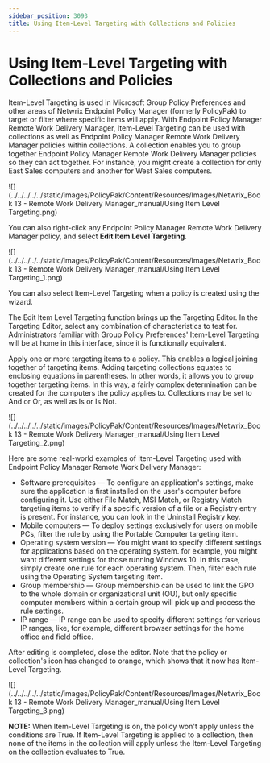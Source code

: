 ```yaml
---
sidebar_position: 3093
title: Using Item-Level Targeting with Collections and Policies
---
```


# Using Item-Level Targeting with Collections and Policies

Item-Level Targeting is used in Microsoft Group Policy Preferences and other areas of Netwrix Endpoint Policy Manager (formerly PolicyPak) to target or filter where specific items will apply. With Endpoint Policy Manager Remote Work Delivery Manager, Item-Level Targeting can be used with collections as well as Endpoint Policy Manager Remote Work Delivery Manager policies within collections. A collection enables you to group together Endpoint Policy Manager Remote Work Delivery Manager policies so they can act together. For instance, you might create a collection for only East Sales computers and another for West Sales computers.

![](../../../../../static/images/PolicyPak/Content/Resources/Images/Netwrix_Book 13 - Remote Work Delivery Manager_manual/Using Item Level Targeting.png)

You can also right-click any Endpoint Policy Manager Remote Work Delivery Manager policy, and select **Edit Item Level Targeting**.

![](../../../../../static/images/PolicyPak/Content/Resources/Images/Netwrix_Book 13 - Remote Work Delivery Manager_manual/Using Item Level Targeting_1.png)

You can also select Item-Level Targeting when a policy is created using the wizard.

The Edit Item Level Targeting function brings up the Targeting Editor. In the Targeting Editor, select any combination of characteristics to test for. Administrators familiar with Group Policy Preferences' Item-Level Targeting will be at home in this interface, since it is functionally equivalent.

Apply one or more targeting items to a policy. This enables a logical joining together of targeting items. Adding targeting collections equates to enclosing equations in parentheses. In other words, it allows you to group together targeting items. In this way, a fairly complex determination can be created for the computers the policy applies to. Collections may be set to And or Or, as well as Is or Is Not.

![](../../../../../static/images/PolicyPak/Content/Resources/Images/Netwrix_Book 13 - Remote Work Delivery Manager_manual/Using Item Level Targeting_2.png)

Here are some real-world examples of Item-Level Targeting used with Endpoint Policy Manager Remote Work Delivery Manager:

* Software prerequisites — To configure an application's settings, make sure the application is first installed on the user's computer before configuring it. Use either File Match, MSI Match, or Registry Match targeting items to verify if a specific version of a file or a Registry entry is present. For instance, you can look in the Uninstall Registry key.
* Mobile computers — To deploy settings exclusively for users on mobile PCs, filter the rule by using the Portable Computer targeting item.
* Operating system version — You might want to specify different settings for applications based on the operating system. for example, you might want different settings for those running Windows 10. In this case, simply create one rule for each operating system. Then, filter each rule using the Operating System targeting item.
* Group membership — Group membership can be used to link the GPO to the whole domain or organizational unit (OU), but only specific computer members within a certain group will pick up and process the rule settings.
* IP range — IP range can be used to specify different settings for various IP ranges, like, for example, different browser settings for the home office and field office.

After editing is completed, close the editor. Note that the policy or collection's icon has changed to orange, which shows that it now has Item-Level Targeting.

![](../../../../../static/images/PolicyPak/Content/Resources/Images/Netwrix_Book 13 - Remote Work Delivery Manager_manual/Using Item Level Targeting_3.png)

**NOTE:** When Item-Level Targeting is on, the policy won't apply unless the conditions are True. If Item-Level Targeting is applied to a collection, then none of the items in the collection will apply unless the Item-Level Targeting on the collection evaluates to True.
